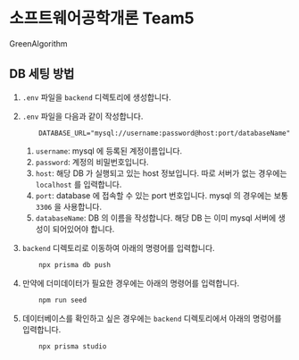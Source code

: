 # 소프트웨어공학개론 Team5
GreenAlgorithm

## DB 세팅 방법

1. `.env` 파일을 `backend` 디렉토리에 생성합니다.
2. `.env` 파일을 다음과 같이 작성합니다.
    ```
        DATABASE_URL="mysql://username:password@host:port/databaseName"
    ```
    1. `username`: mysql 에 등록된 계정이름입니다.
    2. `password`: 계정의 비밀번호입니다.
    3. `host`: 해당 DB 가 실행되고 있는 host 정보입니다. 따로 서버가 없는 경우에는 `localhost` 를 입력합니다.
    4. `port`: database 에 접속할 수 있는 port 번호입니다. mysql 의 경우에는 보통 `3306` 을 사용합니다.
    5. `databaseName`: DB 의 이름을 작성합니다. 해당 DB 는 이미 mysql 서버에 생성이 되어있어야 합니다. 

3. `backend` 디렉토리로 이동하여 아래의 명령어를 입력합니다.
    ```bash
        npx prisma db push
    ```

4. 만약에 더미데이터가 필요한 경우에는 아래의 명령어를 입력합니다.
    ```bash
        npm run seed
    ```

5. 데이터베이스를 확인하고 싶은 경우에는 `backend` 디렉토리에서 아래의 명렁어를 입력합니다.
    ```bash
        npx prisma studio
    ```